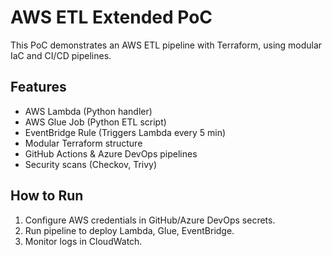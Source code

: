 # AWS ETL Extended PoC

This PoC demonstrates an AWS ETL pipeline with Terraform, using modular IaC and CI/CD pipelines.

## Features
- AWS Lambda (Python handler)
- AWS Glue Job (Python ETL script)
- EventBridge Rule (Triggers Lambda every 5 min)
- Modular Terraform structure
- GitHub Actions & Azure DevOps pipelines
- Security scans (Checkov, Trivy)

## How to Run
1. Configure AWS credentials in GitHub/Azure DevOps secrets.
2. Run pipeline to deploy Lambda, Glue, EventBridge.
3. Monitor logs in CloudWatch.
